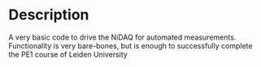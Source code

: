 # Description
A very basic code to drive the NiDAQ for automated measurements. Functionality is very bare-bones, but is enough to successfully complete the PE1 course of Leiden University
